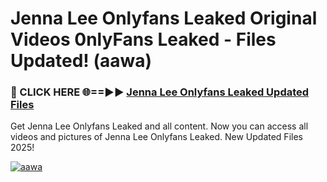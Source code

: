 # Jenna Lee Onlyfans Leaked Original Videos 0nlyFans Leaked - Files Updated! (aawa)

<h3>🔴 CLICK HERE 🌐==►► <a href="https://tinyurl.com/3hn5wdd3" rel="nofollow">Jenna Lee Onlyfans Leaked Updated Files</a></h3>

Get Jenna Lee Onlyfans Leaked and all content. Now you can access all videos and pictures of Jenna Lee Onlyfans Leaked. New Updated Files 2025!

[![aawa](https://i.imgur.com/4HnBqBT.gif)](https://tinyurl.com/3hn5wdd3)
